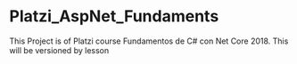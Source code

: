 # Platzi_AspNet_Fundaments
This Project is of Platzi course Fundamentos de C# con Net Core 2018. This will be versioned by lesson
